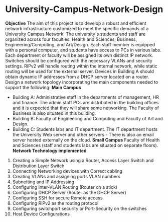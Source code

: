 # University-Campus-Network-Design
**Objective**
The aim of this project is to develop a robust and efficient network infrastructure customized to meet the specific demands of a University Campus Network. The university's students and staff are organized across four faculties: Health and Sciences, Business, Engineering/Computing, and Art/Design. Each staff member is equipped with a personal computer, and students have access to PCs in various labs. Each department or faculty will be assigned its own distinct IP network. Switches should be configured with the necessary VLANs and security settings. RIPv2 will handle routing within the internal network, while static routing will be used for the external server. Devices in Building A should obtain dynamic IP addresses from a DHCP server located on a router. Design a network topology incorporating the main components needed to support the following:
**Main Campus**
- Building A: Administrative staff in the departments of management, HR and finance. The admin staff PCs are distributed in the building offices and it is expected that they will share some networking. The Faculty of Business is also situated in this building.
- Building B: Faculty of Engineering and Computing and Faculty of Art and Design.
- Building C:  Students labs and IT department. The IT department  hosts the University Web  server and other  servers - There is also an email  server hosted externally on the cloud.
**Small Campus**
Faculty of Health and Sciences (staff and students labs are situated on separate floors).
**Network Technology implemented**
1. Creating a Simple Network using a Router, Access Layer Switch and Distribution Layer Switch
2. Connecting Networking devices with Correct cabling
3. Creating VLANs and assigning ports VLAN numbers
4. Subnetting and IP Addressing
5. Configuring Inter-VLAN Routing (Router on a stick)
6. Configuring DHCP Server (Router as the DHCP Server)
7. Configuring SSH for secure Remote access
8. Configuring RIPv2 as the routing protocol
9. Configuring switchport security or Port-Security on the switches
10. Host Device Configurations
